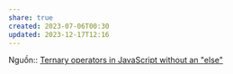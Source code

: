 ```yaml
---
share: true
created: 2023-07-06T00:30
updated: 2023-12-17T12:16
---
```

Nguồn:: [Ternary operators in JavaScript without an "else"](https://stackoverflow.com/a/2933472/3416774)
